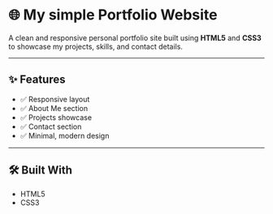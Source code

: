 # 🌐 My simple Portfolio Website

A clean and responsive personal portfolio site built using **HTML5** and **CSS3** to showcase my projects, skills, and contact details.

---

## ✨ Features

- ✅ Responsive layout
- ✅ About Me section
- ✅ Projects showcase
- ✅ Contact section
- ✅ Minimal, modern design

---

## 🛠️ Built With

- HTML5
- CSS3



